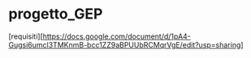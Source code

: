 # progetto_GEP
[requisiti][https://docs.google.com/document/d/1pA4-Gugsi6umcl3TMKnmB-bcc1ZZ9aBPUUbRCMqrVgE/edit?usp=sharing]
